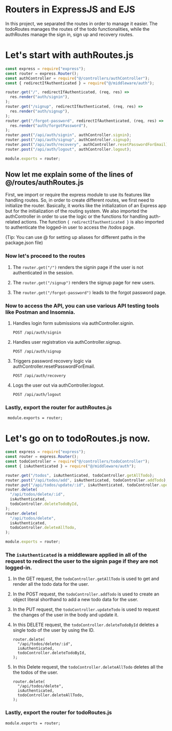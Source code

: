 # Routers in ExpressJS and EJS
In this project, we separated the routes in order to manage it easier. The todoRoutes manages the  routes of the todo functionalities, while the authRoutes manage the sign in, sign up and recovery routes.

# Let's start with authRoutes.js

```js
const express = require("express");
const router = express.Router();
const authController = require("@/controllers/authController");
const { redirectIfAuthenticated } = require("@/middleware/auth");

router.get("/", redirectIfAuthenticated, (req, res) =>
  res.render("auth/signin"),
);
router.get("/signup", redirectIfAuthenticated, (req, res) =>
  res.render("auth/signup"),
);
router.get("/forgot-password", redirectIfAuthenticated, (req, res) =>
  res.render("auth/forgotPassword"),
);
router.post("/api/auth/signin", authController.signin);
router.post("/api/auth/signup", authController.signup);
router.post("/api/auth/recovery", authController.resetPasswordForEmail);
router.post("/api/auth/logout", authController.logout);

module.exports = router;

```
## Now let me explain some of the lines of @/routes/authRoutes.js

First, we import or require the express module to use its features like handling routes. So, in order to create different routes, we first need to initialize the router. Basically, it works like the initialization of an Express app but for the initialization of the routing system. We also imported the authController in order to use the logic or the functions for handling auth-related actions. The function ```{ redirectIfauthenticated }``` is also imported to authenticate the logged-in user to access the /todos page.


(Tip: You can use @ for setting up aliases for different paths in the package.json file)

### Now let's proceed to the routes

1. The ``` router.get("/") ``` renders the signin page if the user is not authenticated in the session.

2. The ```router.get("/signup")``` renders the signup page for new users.

3. The ```router.get("/forgot-password")``` leads to the forgot password page.


### Now to access the API, you can use various API testing tools like Postman and Insomnia.

1. Handles login form submissions via authController.signin.

   ```POST /api/auth/signin```

2. Handles user registration via authController.signup.

   ```POST /api/auth/signup```

3. Triggers password recovery logic via authController.resetPasswordForEmail.

   ```POST /api/auth/recovery```

4. Logs the user out via authController.logout.

   ```POST /api/auth/logout```

### Lastly, export the router for authRoutes.js 

     module.exports = router;

# Let's go on to todoRoutes.js now.

```js
const express = require("express");
const router = express.Router();
const todoController = require("@/controllers/todoController");
const { isAuthenticated } = require("@/middleware/auth");

router.get("/todos", isAuthenticated, todoController.getAllTodo);
router.post("/api/todos/add", isAuthenticated, todoController.addTodo);
router.put("/api/todos/update/:id", isAuthenticated, todoController.updateTodo);
router.delete(
  "/api/todos/delete/:id",
  isAuthenticated,
  todoController.deleteTodoById,
);
router.delete(
  "/api/todos/delete",
  isAuthenticated,
  todoController.deleteAllTodo,
);

module.exports = router;
```
### The ```isAuthenticated``` is a middleware applied in all of the request to redirect the user to the signin page if they are not logged-in.

1. In the GET request, the ```todoController.getAllTodo``` is used to get and render all the todo data for the user.

2. In the POST request, the ```todoController.addTodo``` is used to create an object literal shorthand to add a new todo data for the user.

3. In the PUT request, the ```todoController.updateTodo``` is used to request the changes of the user in the body and update it.

4. In this DELETE request, the ```todoController.deleteTodoById``` deletes a single todo of the user by using the ID.
    ```
    router.delete(
      "/api/todos/delete/:id",
      isAuthenticated,
      todoController.deleteTodoById,
    );
    ```
5. In this Delete request, the ```todoController.deleteAllTodo``` deletes all the the todos of the user.
    ```
    router.delete(
      "/api/todos/delete",
      isAuthenticated,
      todoController.deleteAllTodo,
    );
    ```

### Lastly, export the router for todoRoutes.js
```module.exports = router;```
